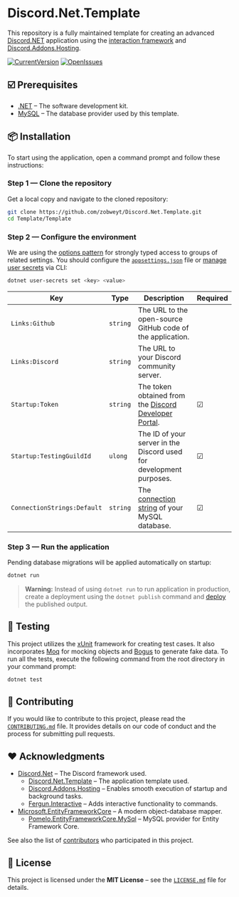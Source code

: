# Discord.Net.Template

This repository is a fully maintained template for creating an advanced [Discord.NET](https://github.com/discord-net/Discord.Net) application using the [interaction framework](https://discordnet.dev/faq/int_framework/framework.html) and [Discord.Addons.Hosting](https://github.com/Hawxy/Discord.Addons.Hosting).

[![CurrentVersion](https://img.shields.io/myget/discord-net/v/Discord.Net)](https://www.nuget.org/packages/Discord.Net)
[![OpenIssues](https://img.shields.io/github/issues/zobweyt/Discord.NET-Template)](https://github.com/zobweyt/Discord.Net.Template/issues)

## ☑️ Prerequisites

* [.NET](https://dotnet.microsoft.com/en-us/download) – The software development kit.
* [MySQL](https://dev.mysql.com/downloads/installer/) – The database provider used by this template.

## 📦 Installation

To start using the application, open a command prompt and follow these instructions:

### Step 1 — Clone the repository

Get a local copy and navigate to the cloned repository:

```sh
git clone https://github.com/zobweyt/Discord.Net.Template.git
cd Template/Template
```

### Step 2 — Configure the environment

We are using the [options pattern](https://learn.microsoft.com/en-us/aspnet/core/fundamentals/configuration/options) for strongly typed access to groups of related settings. You should configure the [`appsettings.json`](https://github.com/zobweyt/Discord.Net.Template/blob/main/Discord.Net.Template/appsettings.json) file or [manage user secrets](https://learn.microsoft.com/en-us/aspnet/core/security/app-secrets) via CLI:

```sh
dotnet user-secrets set <key> <value>
```

| Key                         | Type     | Description                                                                                          | Required |
| --------------------------- | -------- | ---------------------------------------------------------------------------------------------------- | -------- |
| `Links:Github`              | `string` | The URL to the open-source GitHub code of the application.                                           |          |
| `Links:Discord`             | `string` | The URL to your Discord community server.                                                            |          |
| `Startup:Token`             | `string` | The token obtained from the [Discord Developer Portal](https://discord.com/developers/applications). | &#9745;  |
| `Startup:TestingGuildId`    | `ulong`  | The ID of your server in the Discord used for development purposes.                                  | &#9745;  |
| `ConnectionStrings:Default` | `string` | The [connection string](https://www.connectionstrings.com/mysql) of your MySQL database.             | &#9745;  |

### Step 3 — Run the application

Pending database migrations will be applied automatically on startup:

```sh
dotnet run
```

> **Warning:**
Instead of using `dotnet run` to run application in production, create a deployment using the `dotnet publish` command and [deploy](https://discordnet.dev/guides/deployment/deployment.html) the published output.

## 🧪 Testing

This project utilizes the [xUnit](https://github.com/xunit/xunit) framework for creating test cases. It also incorporates [Moq](https://github.com/moq/moq) for mocking objects and [Bogus](https://github.com/bchavez/Bogus) to generate fake data. To run all the tests, execute the following command from the root directory in your command prompt:

```sh
dotnet test
```

## 🚀 Contributing

If you would like to contribute to this project, please read the [`CONTRIBUTING.md`](CONTRIBUTING.md) file. It provides details on our code of conduct and the process for submitting pull requests.

## ❤️ Acknowledgments

* [Discord.Net](https://github.com/discord-net/Discord.Net) – The Discord framework used.
  * [Discord.Net.Template](https://github.com/zobweyt/Discord.Net.Template) – The application template used.
  * [Discord.Addons.Hosting](https://github.com/Hawxy/Discord.Addons.Hosting) – Enables smooth execution of startup and background tasks.
  * [Fergun.Interactive](https://github.com/d4n3436/Fergun.Interactive) – Adds interactive functionality to commands.
* [Microsoft.EntityFrameworkCore](https://github.com/dotnet/efcore) – A modern object-database mapper.
  * [Pomelo.EntityFrameworkCore.MySql](https://github.com/PomeloFoundation/Pomelo.EntityFrameworkCore.MySql) – MySQL provider for Entity Framework Core.

See also the list of [contributors](https://github.com/zobweyt/Discord.Net.Template/contributors) who participated in this project.

## 📜 License

This project is licensed under the **MIT License** – see the [`LICENSE.md`](LICENSE.md) file for details.
